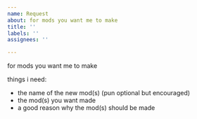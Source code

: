 ```yaml
---
name: Request
about: for mods you want me to make
title: ''
labels: ''
assignees: ''

---
```


for mods you want me to make

things i need:
- the name of the new mod(s) (pun optional but encouraged)
- the mod(s) you want made
- a good reason why the mod(s) should be made
